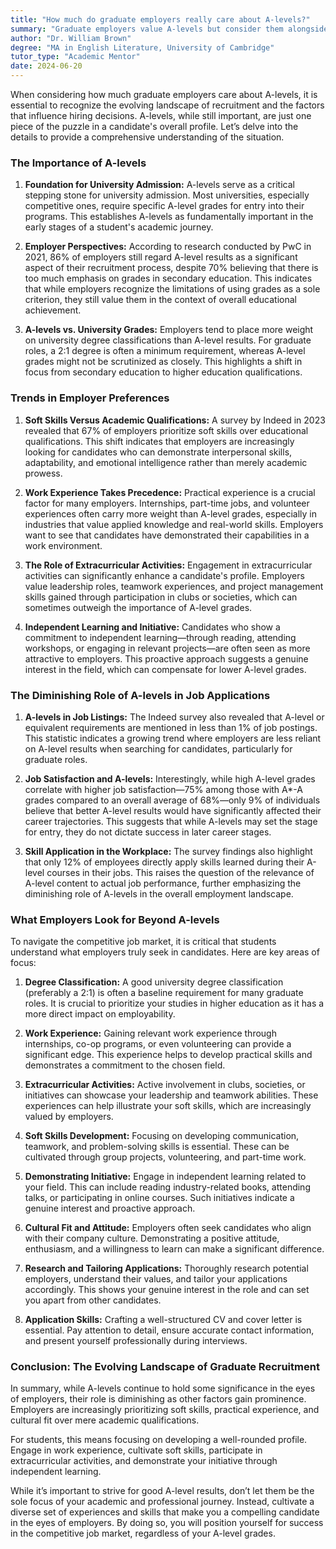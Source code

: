 ```yaml
---
title: "How much do graduate employers really care about A-levels?"
summary: "Graduate employers value A-levels but consider them alongside other factors in a candidate's profile, reflecting the changing recruitment landscape."
author: "Dr. William Brown"
degree: "MA in English Literature, University of Cambridge"
tutor_type: "Academic Mentor"
date: 2024-06-20
---
```


When considering how much graduate employers care about A-levels, it is essential to recognize the evolving landscape of recruitment and the factors that influence hiring decisions. A-levels, while still important, are just one piece of the puzzle in a candidate's overall profile. Let’s delve into the details to provide a comprehensive understanding of the situation.

### The Importance of A-levels

1. **Foundation for University Admission:**
   A-levels serve as a critical stepping stone for university admission. Most universities, especially competitive ones, require specific A-level grades for entry into their programs. This establishes A-levels as fundamentally important in the early stages of a student's academic journey.

2. **Employer Perspectives:**
   According to research conducted by PwC in 2021, 86% of employers still regard A-level results as a significant aspect of their recruitment process, despite 70% believing that there is too much emphasis on grades in secondary education. This indicates that while employers recognize the limitations of using grades as a sole criterion, they still value them in the context of overall educational achievement.

3. **A-levels vs. University Grades:**
   Employers tend to place more weight on university degree classifications than A-level results. For graduate roles, a 2:1 degree is often a minimum requirement, whereas A-level grades might not be scrutinized as closely. This highlights a shift in focus from secondary education to higher education qualifications.

### Trends in Employer Preferences

1. **Soft Skills Versus Academic Qualifications:**
   A survey by Indeed in 2023 revealed that 67% of employers prioritize soft skills over educational qualifications. This shift indicates that employers are increasingly looking for candidates who can demonstrate interpersonal skills, adaptability, and emotional intelligence rather than merely academic prowess.

2. **Work Experience Takes Precedence:**
   Practical experience is a crucial factor for many employers. Internships, part-time jobs, and volunteer experiences often carry more weight than A-level grades, especially in industries that value applied knowledge and real-world skills. Employers want to see that candidates have demonstrated their capabilities in a work environment.

3. **The Role of Extracurricular Activities:**
   Engagement in extracurricular activities can significantly enhance a candidate's profile. Employers value leadership roles, teamwork experiences, and project management skills gained through participation in clubs or societies, which can sometimes outweigh the importance of A-level grades.

4. **Independent Learning and Initiative:**
   Candidates who show a commitment to independent learning—through reading, attending workshops, or engaging in relevant projects—are often seen as more attractive to employers. This proactive approach suggests a genuine interest in the field, which can compensate for lower A-level grades.

### The Diminishing Role of A-levels in Job Applications

1. **A-levels in Job Listings:**
   The Indeed survey also revealed that A-level or equivalent requirements are mentioned in less than 1% of job postings. This statistic indicates a growing trend where employers are less reliant on A-level results when searching for candidates, particularly for graduate roles.

2. **Job Satisfaction and A-levels:**
   Interestingly, while high A-level grades correlate with higher job satisfaction—75% among those with A*-A grades compared to an overall average of 68%—only 9% of individuals believe that better A-level results would have significantly affected their career trajectories. This suggests that while A-levels may set the stage for entry, they do not dictate success in later career stages.

3. **Skill Application in the Workplace:**
   The survey findings also highlight that only 12% of employees directly apply skills learned during their A-level courses in their jobs. This raises the question of the relevance of A-level content to actual job performance, further emphasizing the diminishing role of A-levels in the overall employment landscape.

### What Employers Look for Beyond A-levels

To navigate the competitive job market, it is critical that students understand what employers truly seek in candidates. Here are key areas of focus:

1. **Degree Classification:**
   A good university degree classification (preferably a 2:1) is often a baseline requirement for many graduate roles. It is crucial to prioritize your studies in higher education as it has a more direct impact on employability.

2. **Work Experience:**
   Gaining relevant work experience through internships, co-op programs, or even volunteering can provide a significant edge. This experience helps to develop practical skills and demonstrates a commitment to the chosen field.

3. **Extracurricular Activities:**
   Active involvement in clubs, societies, or initiatives can showcase your leadership and teamwork abilities. These experiences can help illustrate your soft skills, which are increasingly valued by employers.

4. **Soft Skills Development:**
   Focusing on developing communication, teamwork, and problem-solving skills is essential. These can be cultivated through group projects, volunteering, and part-time work.

5. **Demonstrating Initiative:**
   Engage in independent learning related to your field. This can include reading industry-related books, attending talks, or participating in online courses. Such initiatives indicate a genuine interest and proactive approach.

6. **Cultural Fit and Attitude:**
   Employers often seek candidates who align with their company culture. Demonstrating a positive attitude, enthusiasm, and a willingness to learn can make a significant difference.

7. **Research and Tailoring Applications:**
   Thoroughly research potential employers, understand their values, and tailor your applications accordingly. This shows your genuine interest in the role and can set you apart from other candidates.

8. **Application Skills:**
   Crafting a well-structured CV and cover letter is essential. Pay attention to detail, ensure accurate contact information, and present yourself professionally during interviews.

### Conclusion: The Evolving Landscape of Graduate Recruitment

In summary, while A-levels continue to hold some significance in the eyes of employers, their role is diminishing as other factors gain prominence. Employers are increasingly prioritizing soft skills, practical experience, and cultural fit over mere academic qualifications.

For students, this means focusing on developing a well-rounded profile. Engage in work experience, cultivate soft skills, participate in extracurricular activities, and demonstrate your initiative through independent learning. 

While it’s important to strive for good A-level results, don’t let them be the sole focus of your academic and professional journey. Instead, cultivate a diverse set of experiences and skills that make you a compelling candidate in the eyes of employers. By doing so, you will position yourself for success in the competitive job market, regardless of your A-level grades.
    